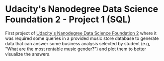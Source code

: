 # Udacity's Nanodegree Data Science Foundation 2 - Project 1 (SQL)

First project of [Udacity's Nanodegree Data Science Foundation 2](https://br.udacity.com/course/fundamentos-data-science-ii--nd111) where it was required some queries in a provided music store database to generate data that can answer some business analysis selected by student (e.g, "What are the most rentable music gender?") and plot them to better visualize the answers.

